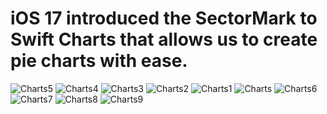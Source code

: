 iOS 17 introduced the SectorMark to Swift Charts that allows us to create pie charts with ease.
===============================================================================================

![Charts5](https://github.com/Elaidzha1940/PieCharts/assets/64445918/5ffea839-c123-48ce-86c2-499b6c8a6a03)
![Charts4](https://github.com/Elaidzha1940/PieCharts/assets/64445918/f18010ec-c930-4e3e-9d45-951f7de7d38e)
![Charts3](https://github.com/Elaidzha1940/PieCharts/assets/64445918/51509717-505e-4939-b802-912b84ff2ec5)
![Charts2](https://github.com/Elaidzha1940/PieCharts/assets/64445918/b2ffbecc-2434-40e0-ab4b-07bab7746ecc)
![Charts1](https://github.com/Elaidzha1940/PieCharts/assets/64445918/0f13fb0a-2d97-445f-ba4a-31750c5c2abf)
![Charts](https://github.com/Elaidzha1940/PieCharts/assets/64445918/e1258f9d-4794-4e76-a4c8-870bdde88fb6)
![Charts6](https://github.com/Elaidzha1940/PieCharts/assets/64445918/8d7c2c27-69f4-45ab-9a91-cb4b72bf6bf4)
![Charts7](https://github.com/Elaidzha1940/PieCharts/assets/64445918/e1433b5e-1707-43a4-9564-8ddd7dd6edb7)
![Charts8](https://github.com/Elaidzha1940/PieCharts/assets/64445918/9892b134-230e-44b0-b4b2-aea68e130e6c)
![Charts9](https://github.com/Elaidzha1940/PieCharts/assets/64445918/c303b675-98dd-48cf-8629-475dc16e844e)
